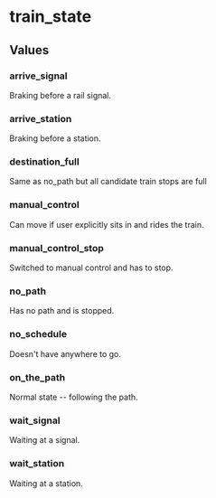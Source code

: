 # train_state

## Values

### arrive_signal

Braking before a rail signal.

### arrive_station

Braking before a station.

### destination_full

Same as no_path but all candidate train stops are full

### manual_control

Can move if user explicitly sits in and rides the train.

### manual_control_stop

Switched to manual control and has to stop.

### no_path

Has no path and is stopped.

### no_schedule

Doesn't have anywhere to go.

### on_the_path

Normal state -- following the path.

### wait_signal

Waiting at a signal.

### wait_station

Waiting at a station.

